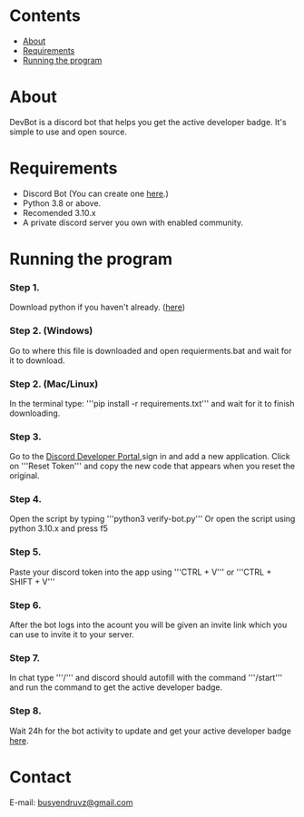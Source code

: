 # Contents
- [About](About)
- [Requirements](#Requirements)
- [Running the program](#Running-the-program)

# About
DevBot is a discord bot that helps you get the active developer badge.
It's simple to use and open source.

# Requirements
- Discord Bot (You can create one [here](https://discord.com/developers/applications).)
- Python 3.8 or above.
-   Recomended 3.10.x
- A private discord server you own with enabled community.

# Running the program
### Step 1.
Download python if you haven't already. ([here](https://www.python.org)) 

### Step 2. (Windows)
Go to where this file is downloaded and open requierments.bat and wait for it to download.

### Step 2. (Mac/Linux)
In the terminal type: 
'''pip install -r requirements.txt'''
and wait for it to finish downloading.

### Step 3.
Go to the [Discord Developer Portal](https://discord.com/developers/applications),sign in and add a new application.
Click on '''Reset Token''' and copy the new code that appears when you reset the original.

### Step 4. 
Open the script by typing '''python3 verify-bot.py'''
Or open the script using python 3.10.x and press f5

### Step 5.
Paste your discord token into the app using '''CTRL + V''' or '''CTRL + SHIFT + V'''

### Step 6.
After the bot logs into the acount you will be given an invite link which you can use to invite it to your server.

### Step 7.
In chat type '''/''' and discord should autofill with the command '''/start''' and run the command to get the active developer badge.

### Step 8.
Wait 24h for the bot activity to update and get your active developer badge [here](https://discord.com/developers/active-developer).

# Contact
E-mail: busyendruvz@gmail.com
